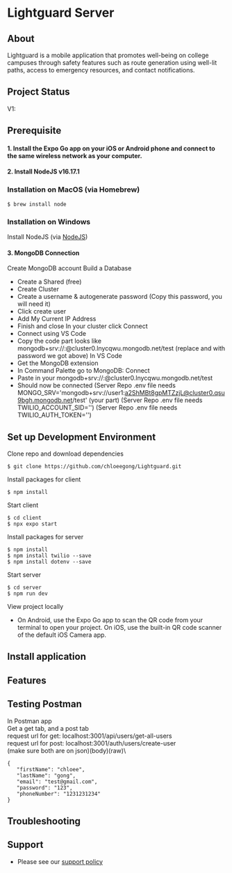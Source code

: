 # Lightguard Server

## About
Lightguard is a mobile application that promotes well-being on college campuses through safety features such as route generation using well-lit paths, access to emergency resources, and contact notifications.

## Project Status 
V1: 

## Prerequisite 
#### 1. Install the Expo Go app on your iOS or Android phone and connect to the same wireless network as your computer.

#### 2. Install NodeJS v16.17.1

### Installation on MacOS (via Homebrew)
```console 
$ brew install node
```

### Installation on Windows
Install NodeJS (via [NodeJS](https://nodejs.org/en/download/))

#### 3. MongoDB Connection
Create MongoDB account
Build a Database
 - Create a Shared (free)
 - Create Cluster
 - Create a username & autogenerate password (Copy this password, you will need it)
 - Click create user
 - Add My Current IP Address
 - Finish and close
In your cluster click Connect
 - Connect using VS Code
 - Copy the code part looks like mongodb+srv://<user>:<password>@cluster0.lnycqwu.mongodb.net/test (replace <user> and <password> with password we got above)
In VS Code
 - Get the MongoDB extension
 - In Command Palette go to MongoDB: Connect
 - Paste in your mongodb+srv://<user>:<password>@cluster0.lnycqwu.mongodb.net/test
 - Should now be connected
 (Server Repo .env file needs MONGO_SRV='mongodb+srv://user1:a2ShMBt8gpMTZzjL@cluster0.qsu9bgh.mongodb.net/test' (your part)
 (Server Repo .env file needs TWILIO_ACCOUNT_SID='<TWILIO SID>')
 (Server Repo .env file needs TWILIO_AUTH_TOKEN='<TWILIO AUTH TOKEN>')

## Set up Development Environment 
Clone repo and download dependencies
```console 
$ git clone https://github.com/chloeegong/Lightguard.git
```

Install packages for client
```console
$ npm install
```

Start client 
 ```console 
 $ cd client
 $ npx expo start
 ```

Install packages for server
```console
$ npm install
$ npm install twilio --save
$ npm install dotenv --save
```

 Start server 
 ```
 $ cd server 
 $ npm run dev
 ```

View project locally 
- On Android, use the Expo Go app to scan the QR code from your terminal to open your project. On iOS, use the built-in QR code scanner of the default iOS Camera app.

## Install application 

## Features 

## Testing Postman
In Postman app\
Get a get tab, and a post tab\
request url for get: localhost:3001/api/users/get-all-users\
request url for post: localhost:3001/auth/users/create-user\
(make sure both are on json)(body)(raw)\
 ```
{
    "firstName": "chloee",
    "lastName": "gong",
    "email": "test@gmail.com",
    "password": "123",
    "phoneNumber": "1231231234"
}
 ```
## Troubleshooting 

## Support 
- Please see our [support policy][support-policy]

[support-policy]: Support.md
